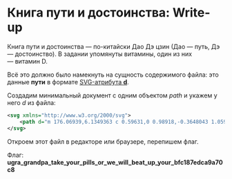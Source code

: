 # Книга пути и достоинства: Write-up

Книга пути и достоинства — по-китайски Дао Дэ цзин (Дао — путь, Дэ — достоинство). В задании упомянуты витамины, один из них — витамин D.

Всё это должно было намекнуть на сущность содержимого файла: это данные **пути** в формате [SVG-атрибута **d**](https://developer.mozilla.org/en-US/docs/Web/SVG/Attribute/d).

Создадим минимальный документ с одним объектом _path_ и укажем у него _d_ из файла:

```xml
<svg xmlns="http://www.w3.org/2000/svg">
    <path d="m 176.06939,6.1349363 c 0.59631,0 0.98918,-0.3648043 1.05934,-0.8418562 h -0.41392 ..." />
</svg>
```

Откроем этот файл в редакторе или браузере, перепишем флаг.

Флаг: **ugra_grandpa_take_your_pills_or_we_will_beat_up_your_bfc187edca9a70c8**
